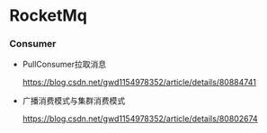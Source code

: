 # RocketMq



### Consumer 

- PullConsumer拉取消息

  https://blog.csdn.net/gwd1154978352/article/details/80884741



- 广播消费模式与集群消费模式

  https://blog.csdn.net/gwd1154978352/article/details/80802674